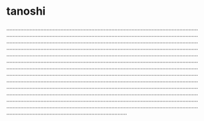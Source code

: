# tanoshi

..........................................................................................................................................................................................................................................................................................................................................................................................................................................................................................................................................................................................................................................................................................................................................................................................................................................................................................................................................................................................................................................................................................................................................................................................................................................................................................................................................................................................................................................................................................................................................................................................................................................................................................................................................................